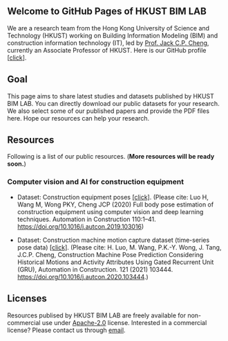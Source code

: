 ## Welcome to GitHub Pages of HKUST BIM LAB

We are a research team from the Hong Kong University of Science and Technology (HKUST) working on Building Information Modeling (BIM) and construction information technology (IT), led by [Prof. Jack C.P. Cheng](https://facultyprofiles.ust.hk/profiles.php?profile=jack-chin-pang-cheng-cejcheng), currently an Associate Professor of HKUST. Here is our GitHub profile [[click](https://github.com/hkustbimlab)]. 


## Goal
This page aims to share latest studies and datasets published by HKUST BIM LAB. You can directly download our public datasets for your research. We also select some of our published papers and provide the PDF files here. Hope our resources can help your research.

## Resources
Following is a list of our public resources. (**More resources will be ready soon.**)

### Computer vision and AI for construction equipment
* Dataset: Construction equipment poses [[click]](https://hkustconnect-my.sharepoint.com/:f:/g/personal/hluoaf_connect_ust_hk/EmiZELaKKoZMqgHO3k_2a68BFWu_gq9Z9MZWX5u0cQE1nw?e=6xsOLB).
(Please cite: Luo H, Wang M, Wong PKY, Cheng JCP (2020) Full body pose estimation of construction equipment using computer vision and deep learning techniques. Automation in Construction 110:1–41. https://doi.org/10.1016/j.autcon.2019.103016)

* Dataset: Construction machine motion capture dataset (time-series pose data) [[click]](https://hkustconnect-my.sharepoint.com/:f:/g/personal/hluoaf_connect_ust_hk/EubIMHcDvFRKrpMOx7nubaIBW28tUbjx9OuY1Y-etIqj9g?e=PRCpTu).
(Please cite: H. Luo, M. Wang, P.K.-Y. Wong, J. Tang, J.C.P. Cheng, Construction Machine Pose Prediction Considering Historical Motions and Activity Attributes Using Gated Recurrent Unit (GRU), Automation in Construction. 121 (2021) 103444. https://doi.org/10.1016/j.autcon.2020.103444.)

## Licenses
Resources publised by HKUST BIM LAB are freely available for non-commercial use under [Apache-2.0](link) license. Interested in a commercial license? Please contact us through [email](hkustbim@gmail.com).
